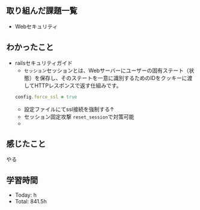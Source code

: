## 取り組んだ課題一覧
- Webセキュリティ
## わかったこと
- railsセキュリティガイド
  - `セッション`セッションとは、Webサーバーにユーザーの固有ステート（状態）を保存し、そのステートを一意に識別するためのIDをクッキーに渡してHTTPレスポンスで返す仕組みです。
  ```ruby 
  config.force_ssl = true
  ```
  - 設定ファイルにてssl接続を強制する↑
  - セッション固定攻撃 `reset_session`で対策可能
  - 
## 感じたこと
やる
## 学習時間
- Today: h
- Total: 841.5h
